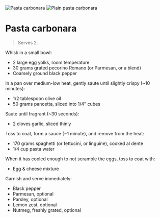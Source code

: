 ![Pasta carbonara](https://i.imgur.com/K1G6Gao.jpg)
![Plain pasta carbonara](https://i.imgur.com/j4WpFM0.jpg)

Pasta carbonara
===============

> Serves 2.

Whisk in a small bowl:

- 2 large egg yolks, room temperature
- 30 grams grated pecorino Romano (or Parmesan, or a blend)
- Coarsely ground black pepper

In a pan over medium-low heat, gently saute until slightly crispy (~10 minutes):

- 1/2 tablespoon olive oil
- 50 grams pancetta, sliced into 1/4" cubes

Saute until fragrant (~30 seconds):

- 2 cloves garlic, sliced thinly

Toss to coat, form a sauce (~1 minute), and remove from the heat:

- 170 grams spaghetti (or fettucini, or linguine), cooked al dente
- 1/4 cup pasta water

When it has cooled enough to not scramble the eggs, toss to coat with:

- Egg & cheese mixture

Garnish and serve immediately:

- Black pepper
- Parmesan, optional
- Parsley, optional
- Lemon zest, optional
- Nutmeg, freshly grated, optional
